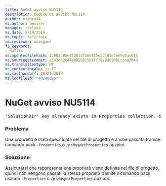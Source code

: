 ```yaml
---
title: NuGet avviso NU5114
description: Codice di avviso NU5114
author: mishra14
ms.author: anmishr
manager: rrelyea
ms.date: 8/14/2018
ms.topic: reference
ms.reviewer: anangaur
f1_keywords:
- NU5114
ms.openlocfilehash: 2c602c85e4f261df16e115ca31d1d2ee9e2ac6f6
ms.sourcegitcommit: c643dd2c44e085601551ff7079d696bcc3ad2b49
ms.translationtype: MT
ms.contentlocale: it-IT
ms.lasthandoff: 08/21/2018
ms.locfileid: "40248195"
---
```

# <a name="nuget-warning-nu5114"></a>NuGet avviso NU5114
<pre>'SolutionDir' key already exists in Properties collection. Overriding value.</pre>

### <a name="issue"></a>Problema

Una proprietà è stata specificata nel file di progetto e anche passata tramite comando pack `-Properties` o `/p:NuspecProperties` opzioni. 


### <a name="solution"></a>Soluzione

Assicurarsi che rappresenta una proprietà viene definita nel file di progetto, quindi non vengono passati la stessa proprietà tramite il comando pack usando `-Properties` o `/p:NuspecProperties` opzioni. 


